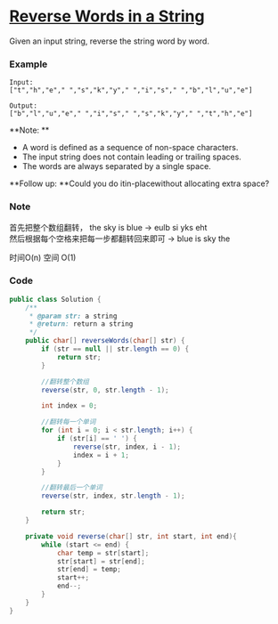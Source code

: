 # [Reverse Words in a String](https://leetcode.com/problems/reverse-words-in-a-string-ii/description/)

Given an input string, reverse the string word by word.

### **Example**

```
Input:  
["t","h","e"," ","s","k","y"," ","i","s"," ","b","l","u","e"]

Output: 
["b","l","u","e"," ","i","s"," ","s","k","y"," ","t","h","e"]
```

**Note: **

* A word is defined as a sequence of non-space characters.
* The input string does not contain leading or trailing spaces.
* The words are always separated by a single space.

**Follow up: **Could you do itin-placewithout allocating extra space?

### Note

首先把整个数组翻转， the sky is blue -&gt; eulb si yks eht  
然后根据每个空格来把每一步都翻转回来即可 -&gt; blue is sky the

时间O\(n\) 空间 O\(1\)

### Code

```java
public class Solution {
    /**
     * @param str: a string
     * @return: return a string
     */
    public char[] reverseWords(char[] str) {
        if (str == null || str.length == 0) {
            return str;
        }

        //翻转整个数组
        reverse(str, 0, str.length - 1);

        int index = 0;

        //翻转每一个单词
        for (int i = 0; i < str.length; i++) {
            if (str[i] == ' ') {
                reverse(str, index, i - 1);
                index = i + 1;
            }
        }

        //翻转最后一个单词
        reverse(str, index, str.length - 1);

        return str;
    }

    private void reverse(char[] str, int start, int end){
        while (start <= end) {
            char temp = str[start];
            str[start] = str[end];
            str[end] = temp;
            start++;
            end--;
        }
    }
}
```



